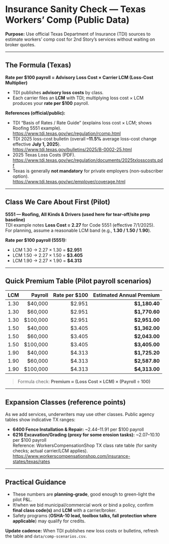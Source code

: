 # Insurance Sanity Check — Texas Workers’ Comp (Public Data)

**Purpose:** Use official Texas Department of Insurance (TDI) sources to estimate workers’ comp cost for 2nd Story’s services without waiting on broker quotes.

---

## The Formula (Texas)
**Rate per $100 payroll = Advisory Loss Cost × Carrier LCM (Loss-Cost Multiplier)**

- TDI publishes **advisory loss costs** by class.
- Each carrier files an **LCM** with TDI; multiplying loss cost × LCM produces your **rate per $100** payroll.

**References (official/public):**
- TDI “Basis of Rates / Rate Guide” (explains loss cost × LCM; shows Roofing 5551 example).  
  https://www.tdi.texas.gov/wc/regulation/rcomp.html
- TDI 2025 loss-cost bulletin (overall **–11.5%** average loss-cost change effective **July 1, 2025**).  
  https://www.tdi.texas.gov/bulletins/2025/B-0002-25.html
- 2025 Texas Loss Costs (PDF).  
  https://www.tdi.texas.gov/wc/regulation/documents/2025txlosscosts.pdf
- Texas is generally **not mandatory** for private employers (non-subscriber option).  
  https://www.tdi.texas.gov/wc/employer/coverage.html

---

## Class We Care About First (Pilot)
**5551 — Roofing, All Kinds & Drivers (used here for tear-off/site prep baseline)**  
TDI example notes **Loss Cost = 2.27** for Code 5551 (effective 7/1/2025).  
For planning, assume a reasonable LCM band (e.g., **1.30 / 1.50 / 1.90**).

**Rate per $100 payroll (5551):**
- LCM 1.30 → 2.27 × 1.30 = **$2.951**
- LCM 1.50 → 2.27 × 1.50 = **$3.405**
- LCM 1.90 → 2.27 × 1.90 = **$4.313**

---

## Quick Premium Table (Pilot payroll scenarios)

| LCM | Payroll | Rate per $100 | Estimated Annual Premium |
|---:|---:|---:|---:|
| 1.30 | $40,000 | $2.951 | **$1,180.40** |
| 1.30 | $60,000 | $2.951 | **$1,770.60** |
| 1.30 | $100,000 | $2.951 | **$2,951.00** |
| 1.50 | $40,000 | $3.405 | **$1,362.00** |
| 1.50 | $60,000 | $3.405 | **$2,043.00** |
| 1.50 | $100,000 | $3.405 | **$3,405.00** |
| 1.90 | $40,000 | $4.313 | **$1,725.20** |
| 1.90 | $60,000 | $4.313 | **$2,587.80** |
| 1.90 | $100,000 | $4.313 | **$4,313.00** |

> Formula check: **Premium ≈ (Loss Cost × LCM) × (Payroll ÷ 100)**

---

## Expansion Classes (reference points)
As we add services, underwriters may use other classes. Public agency tables show indicative TX ranges:

- **6400 Fence Installation & Repair:** ~$2.44–$11.91 per $100 payroll  
- **6216 Excavation/Grading (proxy for some erosion tasks):** ~$2.07–$10.10 per $100 payroll  
Reference: WorkersCompensationShop TX class rate table (for sanity checks; actual carrier/LCM applies).  
https://www.workerscompensationshop.com/insurance-states/texas/rates

---

## Practical Guidance
- These numbers are **planning-grade**, good enough to green-light the pilot P&L.  
- If/when we bid municipal/commercial work or bind a policy, confirm **final class code(s)** and **LCM** with a carrier/broker.
- Safety programs (**OSHA-10 lead, toolbox talks, fall protection where applicable**) may qualify for credits.

**Update cadence:** When TDI publishes new loss costs or bulletins, refresh the table and `data/comp-scenarios.csv`.
